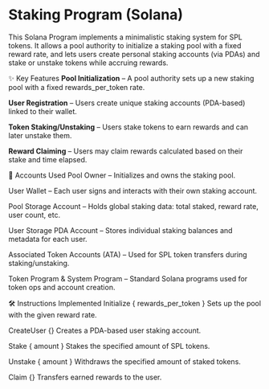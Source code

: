 # Staking Program (Solana)
This Solana Program implements a minimalistic staking system for SPL tokens. It allows a pool authority to initialize a staking pool with a fixed reward rate, and lets users create personal staking accounts (via PDAs) and stake or unstake tokens while accruing rewards.

✨ Key Features
**Pool Initialization** – A pool authority sets up a new staking pool with a fixed rewards_per_token rate.

**User Registration** – Users create unique staking accounts (PDA-based) linked to their wallet.

**Token Staking/Unstaking** – Users stake tokens to earn rewards and can later unstake them.

**Reward Claiming** – Users may claim rewards calculated based on their stake and time elapsed.

🔐 Accounts Used
Pool Owner – Initializes and owns the staking pool.

User Wallet – Each user signs and interacts with their own staking account.

Pool Storage Account – Holds global staking data: total staked, reward rate, user count, etc.

User Storage PDA Account – Stores individual staking balances and metadata for each user.

Associated Token Accounts (ATA) – Used for SPL token transfers during staking/unstaking.

Token Program & System Program – Standard Solana programs used for token ops and account creation.

🛠 Instructions Implemented
Initialize { rewards_per_token }
Sets up the pool with the given reward rate.

CreateUser {}
Creates a PDA-based user staking account.

Stake { amount }
Stakes the specified amount of SPL tokens.

Unstake { amount }
Withdraws the specified amount of staked tokens.

Claim {}
Transfers earned rewards to the user.